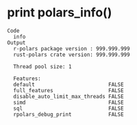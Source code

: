 # print polars_info()

    Code
      info
    Output
      r-polars package version : 999.999.999
      rust-polars crate version: 999.999.999
      
      Thread pool size: 1 
      
      Features:                                    
      default                        FALSE
      full_features                  FALSE
      disable_auto_limit_max_threads FALSE
      simd                           FALSE
      sql                            FALSE
      rpolars_debug_print            FALSE
      

